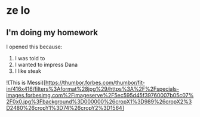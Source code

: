 # ze lo

## I'm doing my homework

I opened this because:
1. I was told to
2. I wanted to impress Dana
3. I like steak

!(This is Messi)[https://thumbor.forbes.com/thumbor/fit-in/416x416/filters%3Aformat%28jpg%29/https%3A%2F%2Fspecials-images.forbesimg.com%2Fimageserve%2F5ec595d45f39760007b05c07%2F0x0.jpg%3Fbackground%3D000000%26cropX1%3D989%26cropX2%3D2480%26cropY1%3D74%26cropY2%3D1564]
